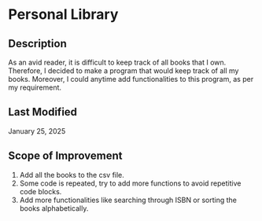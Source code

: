# Personal Library

## Description
As an avid reader, it is difficult to keep track of all books that I own. Therefore, I decided to make a program that would keep track of all my books. Moreover, I could anytime add functionalities to this program, as per my requirement.

## Last Modified
January 25, 2025

## Scope of Improvement
1. Add all the books to the csv file.
2. Some code is repeated, try to add more functions to avoid repetitive code blocks.
3. Add more functionalities like searching through ISBN or sorting the books alphabetically.
